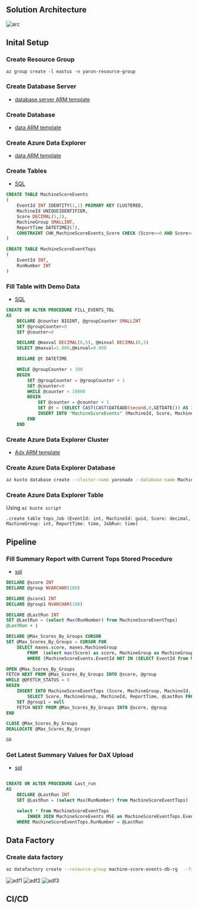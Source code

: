 #
## Solution Architecture

![arc](solution-arc.png)

## Inital Setup

### Create Resource Group
```az group create -l eastus -n yaron-resource-group```

### Create Database Server

* [database server ARM template](db.server.template.json)

### Create Database

* [data ARM template](db.template.json)

### Create Azure Data Explorer

* [data ARM template](db.template.json)

### Create Tables

* [SQL](./create-table.sql)

```sql
CREATE TABLE MachineScoreEvents
(
	EventId INT IDENTITY(1,1) PRIMARY KEY CLUSTERED, 
	MachineId UNIQUEIDENTIFIER, 
	Score DECIMAL(5,2), 
	MachineGroup SMALLINT, 
	ReportTime DATETIME2(7),
	CONSTRAINT CHK_MachineScoreEvents_Score CHECK (Score>=0 AND Score<=100)
) 

CREATE TABLE MachineScoreEventTops
(
	EventId INT,
	RunNumber INT
)
```

### Fill Table with Demo Data

* [SQL](./fill-events-table.sql)

```SQL 
CREATE OR ALTER PROCEDURE FILL_EVENTS_TBL 
AS
	DECLARE @counter BIGINT, @groupCounter SMALLINT
	SET @groupCounter=0
	SET @counter=0

	DECLARE @maxval DECIMAL(6,5), @minval DECIMAL(6,5)
	SELECT @maxval=1.000,@minval=0.000

	DECLARE @t DATETIME

	WHILE @groupCounter < 100
	BEGIN
		SET @groupCounter = @groupCounter + 1
		SET @counter=0
		WHILE @counter < 10000
		BEGIN
			SET @counter = @counter + 1
			SET @t = (SELECT CAST(CAST(DATEADD(second,0,GETDATE()) AS INT) + CAST(((@maxval) - @minval) * RAND(CHECKSUM(NEWID())) + @minval AS DECIMAL(6,5)) AS DATETIME))
			INSERT INTO "MachineScoreEvents" (MachineId, Score, MachineGroup, ReportTime   ) VALUES (NEWID(), FLOOR(RAND()*(100))+1 ,@groupCounter, @t)
		END
	END
```

### Create Azure Data Explorer Cluster

* [Adx ARM template](./dax.template.json)

### Create Azure Data Explorer Database

```bash
az kusto database create --cluster-name yaronadx --database-name MachineScoreScores --resource-group machine-score-events-db-rg --read-write-database soft-delete-period=P120D hot-cache-period=P7D location=eastus
```

### Create Azure Data Explorer Table

Using ``az kusto script``

```
.create table tops_Job (EventId: int, MachineId: guid, Score: decimal, MachineGroup: int, ReportTime: time, JobRun: time)
```

## Pipeline

### Fill Summary Report with Current Tops Stored Procedure
* [sql](./dist.sql)

```sql
DECLARE @score INT
DECLARE @group NVARCHAR(100)

DECLARE @score1 INT
DECLARE @group1 NVARCHAR(100)

DECLARE @LastRun INT
SET @LastRun = (select Max(RunNumber) from MachineScoreEventTops)
@LastRun + 1 

DECLARE @Max_Scores_By_Groups CURSOR
SET @Max_Scores_By_Groups = CURSOR FOR
    SELECT maxes.score, maxes.MachineGroup
        FROM  (select max(Score) as score, MachineGroup as MachineGroup from MachineScoreEvents group by MachineGroup) maxes
        WHERE (MachineScoreEvents.EventId NOT IN (SELECT EventId from MachineScoreEventTops where MachineScoreEventTops.EventId = MachineScoreEvents.EventId ))

OPEN @Max_Scores_By_Groups
FETCH NEXT FROM @Max_Scores_By_Groups INTO @score, @group
WHILE @@FETCH_STATUS = 0
BEGIN
    INSERT INTO MachineScoreEventTops (Score, MachineGroup, MachineId, ReportTime, RunNumber)
        SELECT Score, MachineGroup, MachineId, ReportTime, @LastRun FROM MachineScoreEvents WHERE (MachineGroup = @group AND Score = @score)
    SET @group1 = null
    FETCH NEXT FROM @Max_Scores_By_Groups INTO @score, @group
END

CLOSE @Max_Scores_By_Groups
DEALLOCATE @Max_Scores_By_Groups

GO
```
### Get Latest Summary Values for DaX Upload

* [sql](./last-run.sql)
```sql

CREATE OR ALTER PROCEDURE Last_run 
AS
    DECLARE @LastRun INT
    SET @LastRun = (select Max(RunNumber) from MachineScoreEventTops)

    select * from MachineScoreEventTops
        INNER JOIN MachineScoreEvents MSE on MachineScoreEventTops.EventId = MSE.EventId
    WHERE MachineScoreEventTops.RunNumber = @LastRun
```

## Data Factory

### Create data factory

```bash
az datafactory create --resource-group machine-score-events-db-rg  --factory-name yaronAdfPipeline
```

![adf1](./adf1.png)
![adf2](./adf2.png)
![adf3](./adf3.png)
## CI/CD


